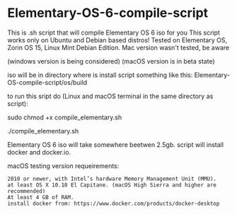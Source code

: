 # Elementary-OS-6-compile-script
This is .sh script that will compile Elementary OS 6 iso for you
This script works only on Ubuntu and Debian based distros! Tested on Elementary OS, Zorin OS 15, Linux Mint Debian Edition. Mac version wasn't tested, be aware

(windows version is being considered) (macOS version is in beta state)

iso will be in directory where is install script something like this: Elementary-OS-compile-script/os/build

to run this sript do (Linux and macOS terminal in the same directory as script):

sudo chmod +x compile_elementary.sh

./compile_elementary.sh



Elementary OS 6 iso will take somewhere beetwen 2.5gb.
script will install docker and docker.io.


macOS testing version requeirements:

    2010 or newer, with Intel’s hardware Memory Management Unit (MMU).
    at least OS X 10.10 El Capitane. (macOS High Sierra and higher are recommended)
    At least 4 GB of RAM.
    install docker from: https://www.docker.com/products/docker-desktop
